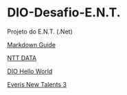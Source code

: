 # DIO-Desafio-E.N.T.
Projeto do E.N.T. (.Net)

[Markdown Guide](https://www.markdownguide.org/)

[NTT DATA](https://www.nttdata.com/global/en)

[DIO Hello World](https://events.digitalinnovation.one/hello-world/)

[Everis New Talents 3](https://www.youtube.com/watch?v=AMx9GmmzYI0)
